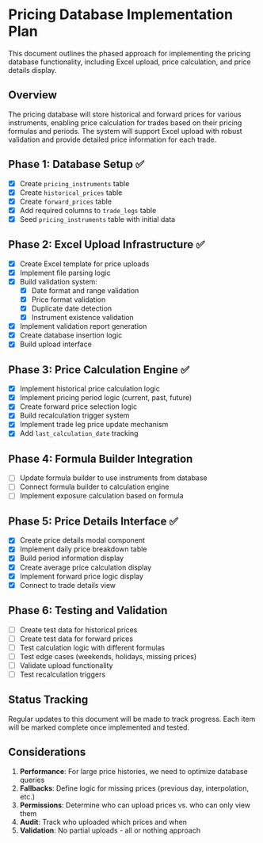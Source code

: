 
# Pricing Database Implementation Plan

This document outlines the phased approach for implementing the pricing database functionality, including Excel upload, price calculation, and price details display.

## Overview

The pricing database will store historical and forward prices for various instruments, enabling price calculation for trades based on their pricing formulas and periods. The system will support Excel upload with robust validation and provide detailed price information for each trade.

## Phase 1: Database Setup ✅

- [x] Create `pricing_instruments` table
- [x] Create `historical_prices` table
- [x] Create `forward_prices` table
- [x] Add required columns to `trade_legs` table
- [x] Seed `pricing_instruments` table with initial data

## Phase 2: Excel Upload Infrastructure ✅

- [x] Create Excel template for price uploads
- [x] Implement file parsing logic
- [x] Build validation system:
  - [x] Date format and range validation
  - [x] Price format validation
  - [x] Duplicate date detection
  - [x] Instrument existence validation
- [x] Implement validation report generation
- [x] Create database insertion logic
- [x] Build upload interface

## Phase 3: Price Calculation Engine ✅

- [x] Implement historical price calculation logic
- [x] Implement pricing period logic (current, past, future)
- [x] Create forward price selection logic
- [x] Build recalculation trigger system
- [x] Implement trade leg price update mechanism
- [x] Add `last_calculation_date` tracking

## Phase 4: Formula Builder Integration

- [ ] Update formula builder to use instruments from database
- [ ] Connect formula builder to calculation engine
- [ ] Implement exposure calculation based on formula

## Phase 5: Price Details Interface ✅

- [x] Create price details modal component
- [x] Implement daily price breakdown table
- [x] Build period information display
- [x] Create average price calculation display
- [x] Implement forward price logic display
- [x] Connect to trade details view

## Phase 6: Testing and Validation

- [ ] Create test data for historical prices
- [ ] Create test data for forward prices
- [ ] Test calculation logic with different formulas
- [ ] Test edge cases (weekends, holidays, missing prices)
- [ ] Validate upload functionality
- [ ] Test recalculation triggers

## Status Tracking

Regular updates to this document will be made to track progress. Each item will be marked complete once implemented and tested.

## Considerations

1. **Performance**: For large price histories, we need to optimize database queries
2. **Fallbacks**: Define logic for missing prices (previous day, interpolation, etc.)
3. **Permissions**: Determine who can upload prices vs. who can only view them
4. **Audit**: Track who uploaded which prices and when
5. **Validation**: No partial uploads - all or nothing approach
